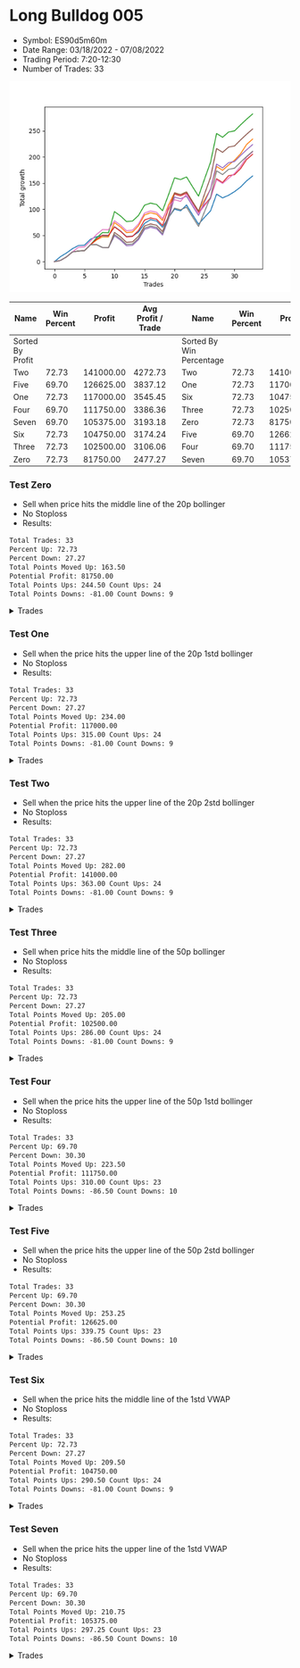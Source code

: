 # Long Bulldog 005 
- Symbol: ES90d5m60m
- Date Range: 03/18/2022 - 07/08/2022
- Trading Period: 7:20-12:30
- Number of Trades: 33

![Plot](LongBulldog005ES90d5m60m.png)

| Name | Win Percent | Profit | Avg Profit / Trade |     | Name | Win Percent | Profit | Avg Profit / Trade |
| ---- | ----------- | ------ | ------------------ | --- | ---- | ----------- | ------ | ------------------ |
| Sorted By <br> Profit | | | | | Sorted By <br> Win Percentage ||||
| Two | 72.73 | 141000.00 | 4272.73 |     | Two | 72.73 | 141000.00 | 4272.73 |
| Five | 69.70 | 126625.00 | 3837.12 |     | One | 72.73 | 117000.00 | 3545.45 |
| One | 72.73 | 117000.00 | 3545.45 |     | Six | 72.73 | 104750.00 | 3174.24 |
| Four | 69.70 | 111750.00 | 3386.36 |     | Three | 72.73 | 102500.00 | 3106.06 |
| Seven | 69.70 | 105375.00 | 3193.18 |     | Zero | 72.73 | 81750.00 | 2477.27 |
| Six | 72.73 | 104750.00 | 3174.24 |     | Five | 69.70 | 126625.00 | 3837.12 |
| Three | 72.73 | 102500.00 | 3106.06 |     | Four | 69.70 | 111750.00 | 3386.36 |
| Zero | 72.73 | 81750.00 | 2477.27 |     | Seven | 69.70 | 105375.00 | 3193.18 |

### Test Zero
* Sell when price hits the middle line of the 20p bollinger
* No Stoploss
* Results:
```
Total Trades: 33
Percent Up: 72.73
Percent Down: 27.27
Total Points Moved Up: 163.50
Potential Profit: 81750.00
Total Points Ups: 244.50 Count Ups: 24
Total Points Downs: -81.00 Count Downs: 9
```

<details><summary>Trades</summary>

<code>In: 2022-03-21 10:05:00		Out: 2022-03-21 11:00:15		Total Position Time: 55:15		Total Move Up: 9.50		Total to Date: 9.50</code> <br />
<code>In: 2022-03-23 10:30:00		Out: 2022-03-23 11:28:15		Total Position Time: 58:15		Total Move Up: 7.00		Total to Date: 16.50</code> <br />
<code>In: 2022-03-23 10:45:00		Out: 2022-03-23 11:28:15		Total Position Time: 43:15		Total Move Up: 8.25		Total to Date: 24.75</code> <br />
<code>In: 2022-03-30 08:15:00		Out: 2022-03-30 09:00:30		Total Position Time: 45:30		Total Move Up: 6.00		Total to Date: 30.75</code> <br />
<code>In: 2022-03-30 12:10:00		Out: 2022-03-30 12:46:00		Total Position Time: 36:00		Total Move Up: 0.75		Total to Date: 31.50</code> <br />
<code>In: 2022-03-30 12:25:00		Out: 2022-03-30 12:46:00		Total Position Time: 21:00		Total Move Up: 11.25		Total to Date: 42.75</code> <br />
<code>In: 2022-03-31 11:20:00		Out: 2022-03-31 11:58:10		Total Position Time: 38:10		Total Move Up: 4.75		Total to Date: 47.50</code> <br />
<code>In: 2022-03-31 11:25:00		Out: 2022-03-31 11:58:10		Total Position Time: 33:10		Total Move Up: 2.00		Total to Date: 49.50</code> <br />
<code>In: 2022-04-01 09:05:00		Out: 2022-04-01 10:05:55		Total Position Time: 60:55		Total Move Up: -0.25		Total to Date: 49.25</code> <br />
<code>In: 2022-04-06 11:20:00		Out: 2022-04-06 11:32:35		Total Position Time: 12:35		Total Move Up: 17.50		Total to Date: 66.75</code> <br />
<code>In: 2022-04-12 11:00:00		Out: 2022-04-12 12:00:55		Total Position Time: 60:55		Total Move Up: -8.25		Total to Date: 58.50</code> <br />
<code>In: 2022-04-18 08:40:00		Out: 2022-04-18 09:40:55		Total Position Time: 60:55		Total Move Up: -10.75		Total to Date: 47.75</code> <br />
<code>In: 2022-04-18 08:50:00		Out: 2022-04-18 09:50:55		Total Position Time: 60:55		Total Move Up: 1.00		Total to Date: 48.75</code> <br />
<code>In: 2022-04-20 11:45:00		Out: 2022-04-20 12:24:15		Total Position Time: 39:15		Total Move Up: 7.75		Total to Date: 56.50</code> <br />
<code>In: 2022-04-20 11:55:00		Out: 2022-04-20 12:24:15		Total Position Time: 29:15		Total Move Up: 16.50		Total to Date: 73.00</code> <br />
<code>In: 2022-04-29 07:35:00		Out: 2022-04-29 08:32:00		Total Position Time: 57:00		Total Move Up: 7.25		Total to Date: 80.25</code> <br />
<code>In: 2022-05-02 10:05:00		Out: 2022-05-02 11:05:55		Total Position Time: 60:55		Total Move Up: -2.50		Total to Date: 77.75</code> <br />
<code>In: 2022-05-12 10:50:00		Out: 2022-05-12 11:50:55		Total Position Time: 60:55		Total Move Up: -12.00		Total to Date: 65.75</code> <br />
<code>In: 2022-05-13 11:05:00		Out: 2022-05-13 11:51:35		Total Position Time: 46:35		Total Move Up: 18.50		Total to Date: 84.25</code> <br />
<code>In: 2022-06-02 07:25:00		Out: 2022-06-02 07:38:55		Total Position Time: 13:55		Total Move Up: 16.00		Total to Date: 100.25</code> <br />
<code>In: 2022-06-08 09:45:00		Out: 2022-06-08 10:45:55		Total Position Time: 60:55		Total Move Up: -3.25		Total to Date: 97.00</code> <br />
<code>In: 2022-06-09 08:05:00		Out: 2022-06-09 08:42:25		Total Position Time: 37:25		Total Move Up: 11.25		Total to Date: 108.25</code> <br />
<code>In: 2022-06-09 12:15:00		Out: 2022-06-09 12:46:00		Total Position Time: 31:00		Total Move Up: -18.75		Total to Date: 89.50</code> <br />
<code>In: 2022-06-13 12:15:00		Out: 2022-06-13 12:46:00		Total Position Time: 31:00		Total Move Up: -18.00		Total to Date: 71.50</code> <br />
<code>In: 2022-06-15 11:10:00		Out: 2022-06-15 11:17:05		Total Position Time: 07:05		Total Move Up: 13.25		Total to Date: 84.75</code> <br />
<code>In: 2022-06-15 11:15:00		Out: 2022-06-15 11:17:05		Total Position Time: 02:05		Total Move Up: 12.25		Total to Date: 97.00</code> <br />
<code>In: 2022-06-15 11:35:00		Out: 2022-06-15 11:38:10		Total Position Time: 03:10		Total Move Up: 32.00		Total to Date: 129.00</code> <br />
<code>In: 2022-06-16 11:00:00		Out: 2022-06-16 12:00:55		Total Position Time: 60:55		Total Move Up: -7.25		Total to Date: 121.75</code> <br />
<code>In: 2022-06-16 11:10:00		Out: 2022-06-16 12:09:30		Total Position Time: 59:30		Total Move Up: 5.00		Total to Date: 126.75</code> <br />
<code>In: 2022-06-27 11:00:00		Out: 2022-06-27 11:19:05		Total Position Time: 19:05		Total Move Up: 7.00		Total to Date: 133.75</code> <br />
<code>In: 2022-06-27 12:05:00		Out: 2022-06-27 12:10:30		Total Position Time: 05:30		Total Move Up: 8.75		Total to Date: 142.50</code> <br />
<code>In: 2022-06-29 09:30:00		Out: 2022-06-29 10:01:50		Total Position Time: 31:50		Total Move Up: 11.75		Total to Date: 154.25</code> <br />
<code>In: 2022-07-06 08:45:00		Out: 2022-07-06 09:14:00		Total Position Time: 29:00		Total Move Up: 9.25		Total to Date: 163.50</code> <br />


</details>

### Test One
* Sell when the price hits the upper line of the 20p 1std bollinger
* No Stoploss
* Results:
```
Total Trades: 33
Percent Up: 72.73
Percent Down: 27.27
Total Points Moved Up: 234.00
Potential Profit: 117000.00
Total Points Ups: 315.00 Count Ups: 24
Total Points Downs: -81.00 Count Downs: 9
```

<details><summary>Trades</summary>

<code>In: 2022-03-21 10:05:00		Out: 2022-03-21 11:05:55		Total Position Time: 60:55		Total Move Up: 2.25		Total to Date: 2.25</code> <br />
<code>In: 2022-03-23 10:30:00		Out: 2022-03-23 11:30:55		Total Position Time: 60:55		Total Move Up: 6.75		Total to Date: 9.00</code> <br />
<code>In: 2022-03-23 10:45:00		Out: 2022-03-23 11:45:55		Total Position Time: 60:55		Total Move Up: 9.50		Total to Date: 18.50</code> <br />
<code>In: 2022-03-30 08:15:00		Out: 2022-03-30 09:15:55		Total Position Time: 60:55		Total Move Up: 1.75		Total to Date: 20.25</code> <br />
<code>In: 2022-03-30 12:10:00		Out: 2022-03-30 12:46:00		Total Position Time: 36:00		Total Move Up: 0.75		Total to Date: 21.00</code> <br />
<code>In: 2022-03-30 12:25:00		Out: 2022-03-30 12:46:00		Total Position Time: 21:00		Total Move Up: 11.25		Total to Date: 32.25</code> <br />
<code>In: 2022-03-31 11:20:00		Out: 2022-03-31 12:00:20		Total Position Time: 40:20		Total Move Up: 9.00		Total to Date: 41.25</code> <br />
<code>In: 2022-03-31 11:25:00		Out: 2022-03-31 12:00:20		Total Position Time: 35:20		Total Move Up: 6.25		Total to Date: 47.50</code> <br />
<code>In: 2022-04-01 09:05:00		Out: 2022-04-01 10:05:55		Total Position Time: 60:55		Total Move Up: -0.25		Total to Date: 47.25</code> <br />
<code>In: 2022-04-06 11:20:00		Out: 2022-04-06 11:34:05		Total Position Time: 14:05		Total Move Up: 27.25		Total to Date: 74.50</code> <br />
<code>In: 2022-04-12 11:00:00		Out: 2022-04-12 12:00:55		Total Position Time: 60:55		Total Move Up: -8.25		Total to Date: 66.25</code> <br />
<code>In: 2022-04-18 08:40:00		Out: 2022-04-18 09:40:55		Total Position Time: 60:55		Total Move Up: -10.75		Total to Date: 55.50</code> <br />
<code>In: 2022-04-18 08:50:00		Out: 2022-04-18 09:50:55		Total Position Time: 60:55		Total Move Up: 1.00		Total to Date: 56.50</code> <br />
<code>In: 2022-04-20 11:45:00		Out: 2022-04-20 12:45:15		Total Position Time: 60:15		Total Move Up: 12.00		Total to Date: 68.50</code> <br />
<code>In: 2022-04-20 11:55:00		Out: 2022-04-20 12:45:15		Total Position Time: 50:15		Total Move Up: 20.75		Total to Date: 89.25</code> <br />
<code>In: 2022-04-29 07:35:00		Out: 2022-04-29 08:35:55		Total Position Time: 60:55		Total Move Up: 4.00		Total to Date: 93.25</code> <br />
<code>In: 2022-05-02 10:05:00		Out: 2022-05-02 11:05:55		Total Position Time: 60:55		Total Move Up: -2.50		Total to Date: 90.75</code> <br />
<code>In: 2022-05-12 10:50:00		Out: 2022-05-12 11:50:55		Total Position Time: 60:55		Total Move Up: -12.00		Total to Date: 78.75</code> <br />
<code>In: 2022-05-13 11:05:00		Out: 2022-05-13 12:00:35		Total Position Time: 55:35		Total Move Up: 29.50		Total to Date: 108.25</code> <br />
<code>In: 2022-06-02 07:25:00		Out: 2022-06-02 07:56:05		Total Position Time: 31:05		Total Move Up: 23.25		Total to Date: 131.50</code> <br />
<code>In: 2022-06-08 09:45:00		Out: 2022-06-08 10:45:55		Total Position Time: 60:55		Total Move Up: -3.25		Total to Date: 128.25</code> <br />
<code>In: 2022-06-09 08:05:00		Out: 2022-06-09 09:05:55		Total Position Time: 60:55		Total Move Up: 5.00		Total to Date: 133.25</code> <br />
<code>In: 2022-06-09 12:15:00		Out: 2022-06-09 12:46:00		Total Position Time: 31:00		Total Move Up: -18.75		Total to Date: 114.50</code> <br />
<code>In: 2022-06-13 12:15:00		Out: 2022-06-13 12:46:00		Total Position Time: 31:00		Total Move Up: -18.00		Total to Date: 96.50</code> <br />
<code>In: 2022-06-15 11:10:00		Out: 2022-06-15 11:38:55		Total Position Time: 28:55		Total Move Up: 21.50		Total to Date: 118.00</code> <br />
<code>In: 2022-06-15 11:15:00		Out: 2022-06-15 11:38:55		Total Position Time: 23:55		Total Move Up: 20.50		Total to Date: 138.50</code> <br />
<code>In: 2022-06-15 11:35:00		Out: 2022-06-15 11:38:55		Total Position Time: 03:55		Total Move Up: 43.25		Total to Date: 181.75</code> <br />
<code>In: 2022-06-16 11:00:00		Out: 2022-06-16 12:00:55		Total Position Time: 60:55		Total Move Up: -7.25		Total to Date: 174.50</code> <br />
<code>In: 2022-06-16 11:10:00		Out: 2022-06-16 12:10:55		Total Position Time: 60:55		Total Move Up: 10.00		Total to Date: 184.50</code> <br />
<code>In: 2022-06-27 11:00:00		Out: 2022-06-27 11:38:50		Total Position Time: 38:50		Total Move Up: 9.25		Total to Date: 193.75</code> <br />
<code>In: 2022-06-27 12:05:00		Out: 2022-06-27 12:15:20		Total Position Time: 10:20		Total Move Up: 12.25		Total to Date: 206.00</code> <br />
<code>In: 2022-06-29 09:30:00		Out: 2022-06-29 10:11:05		Total Position Time: 41:05		Total Move Up: 17.75		Total to Date: 223.75</code> <br />
<code>In: 2022-07-06 08:45:00		Out: 2022-07-06 09:36:15		Total Position Time: 51:15		Total Move Up: 10.25		Total to Date: 234.00</code> <br />


</details>

### Test Two
* Sell when the price hits the upper line of the 20p 2std bollinger
* No Stoploss
* Results:
```
Total Trades: 33
Percent Up: 72.73
Percent Down: 27.27
Total Points Moved Up: 282.00
Potential Profit: 141000.00
Total Points Ups: 363.00 Count Ups: 24
Total Points Downs: -81.00 Count Downs: 9
```

<details><summary>Trades</summary>

<code>In: 2022-03-21 10:05:00		Out: 2022-03-21 11:05:55		Total Position Time: 60:55		Total Move Up: 2.25		Total to Date: 2.25</code> <br />
<code>In: 2022-03-23 10:30:00		Out: 2022-03-23 11:30:55		Total Position Time: 60:55		Total Move Up: 6.75		Total to Date: 9.00</code> <br />
<code>In: 2022-03-23 10:45:00		Out: 2022-03-23 11:45:55		Total Position Time: 60:55		Total Move Up: 9.50		Total to Date: 18.50</code> <br />
<code>In: 2022-03-30 08:15:00		Out: 2022-03-30 09:15:55		Total Position Time: 60:55		Total Move Up: 1.75		Total to Date: 20.25</code> <br />
<code>In: 2022-03-30 12:10:00		Out: 2022-03-30 12:46:00		Total Position Time: 36:00		Total Move Up: 0.75		Total to Date: 21.00</code> <br />
<code>In: 2022-03-30 12:25:00		Out: 2022-03-30 12:46:00		Total Position Time: 21:00		Total Move Up: 11.25		Total to Date: 32.25</code> <br />
<code>In: 2022-03-31 11:20:00		Out: 2022-03-31 12:02:55		Total Position Time: 42:55		Total Move Up: 13.00		Total to Date: 45.25</code> <br />
<code>In: 2022-03-31 11:25:00		Out: 2022-03-31 12:02:55		Total Position Time: 37:55		Total Move Up: 10.25		Total to Date: 55.50</code> <br />
<code>In: 2022-04-01 09:05:00		Out: 2022-04-01 10:05:55		Total Position Time: 60:55		Total Move Up: -0.25		Total to Date: 55.25</code> <br />
<code>In: 2022-04-06 11:20:00		Out: 2022-04-06 11:56:00		Total Position Time: 36:00		Total Move Up: 40.25		Total to Date: 95.50</code> <br />
<code>In: 2022-04-12 11:00:00		Out: 2022-04-12 12:00:55		Total Position Time: 60:55		Total Move Up: -8.25		Total to Date: 87.25</code> <br />
<code>In: 2022-04-18 08:40:00		Out: 2022-04-18 09:40:55		Total Position Time: 60:55		Total Move Up: -10.75		Total to Date: 76.50</code> <br />
<code>In: 2022-04-18 08:50:00		Out: 2022-04-18 09:50:55		Total Position Time: 60:55		Total Move Up: 1.00		Total to Date: 77.50</code> <br />
<code>In: 2022-04-20 11:45:00		Out: 2022-04-20 12:45:55		Total Position Time: 60:55		Total Move Up: 10.75		Total to Date: 88.25</code> <br />
<code>In: 2022-04-20 11:55:00		Out: 2022-04-20 12:46:00		Total Position Time: 51:00		Total Move Up: 19.50		Total to Date: 107.75</code> <br />
<code>In: 2022-04-29 07:35:00		Out: 2022-04-29 08:35:55		Total Position Time: 60:55		Total Move Up: 4.00		Total to Date: 111.75</code> <br />
<code>In: 2022-05-02 10:05:00		Out: 2022-05-02 11:05:55		Total Position Time: 60:55		Total Move Up: -2.50		Total to Date: 109.25</code> <br />
<code>In: 2022-05-12 10:50:00		Out: 2022-05-12 11:50:55		Total Position Time: 60:55		Total Move Up: -12.00		Total to Date: 97.25</code> <br />
<code>In: 2022-05-13 11:05:00		Out: 2022-05-13 12:05:55		Total Position Time: 60:55		Total Move Up: 30.50		Total to Date: 127.75</code> <br />
<code>In: 2022-06-02 07:25:00		Out: 2022-06-02 08:02:25		Total Position Time: 37:25		Total Move Up: 32.25		Total to Date: 160.00</code> <br />
<code>In: 2022-06-08 09:45:00		Out: 2022-06-08 10:45:55		Total Position Time: 60:55		Total Move Up: -3.25		Total to Date: 156.75</code> <br />
<code>In: 2022-06-09 08:05:00		Out: 2022-06-09 09:05:55		Total Position Time: 60:55		Total Move Up: 5.00		Total to Date: 161.75</code> <br />
<code>In: 2022-06-09 12:15:00		Out: 2022-06-09 12:46:00		Total Position Time: 31:00		Total Move Up: -18.75		Total to Date: 143.00</code> <br />
<code>In: 2022-06-13 12:15:00		Out: 2022-06-13 12:46:00		Total Position Time: 31:00		Total Move Up: -18.00		Total to Date: 125.00</code> <br />
<code>In: 2022-06-15 11:10:00		Out: 2022-06-15 11:41:00		Total Position Time: 31:00		Total Move Up: 33.00		Total to Date: 158.00</code> <br />
<code>In: 2022-06-15 11:15:00		Out: 2022-06-15 11:41:00		Total Position Time: 26:00		Total Move Up: 32.00		Total to Date: 190.00</code> <br />
<code>In: 2022-06-15 11:35:00		Out: 2022-06-15 11:41:00		Total Position Time: 06:00		Total Move Up: 54.75		Total to Date: 244.75</code> <br />
<code>In: 2022-06-16 11:00:00		Out: 2022-06-16 12:00:55		Total Position Time: 60:55		Total Move Up: -7.25		Total to Date: 237.50</code> <br />
<code>In: 2022-06-16 11:10:00		Out: 2022-06-16 12:10:55		Total Position Time: 60:55		Total Move Up: 10.00		Total to Date: 247.50</code> <br />
<code>In: 2022-06-27 11:00:00		Out: 2022-06-27 12:00:55		Total Position Time: 60:55		Total Move Up: 2.25		Total to Date: 249.75</code> <br />
<code>In: 2022-06-27 12:05:00		Out: 2022-06-27 12:46:00		Total Position Time: 41:00		Total Move Up: 11.50		Total to Date: 261.25</code> <br />
<code>In: 2022-06-29 09:30:00		Out: 2022-06-29 10:30:55		Total Position Time: 60:55		Total Move Up: 10.75		Total to Date: 272.00</code> <br />
<code>In: 2022-07-06 08:45:00		Out: 2022-07-06 09:45:55		Total Position Time: 60:55		Total Move Up: 10.00		Total to Date: 282.00</code> <br />


</details>

### Test Three
* Sell when price hits the middle line of the 50p bollinger
* No Stoploss
* Results:
```
Total Trades: 33
Percent Up: 72.73
Percent Down: 27.27
Total Points Moved Up: 205.00
Potential Profit: 102500.00
Total Points Ups: 286.00 Count Ups: 24
Total Points Downs: -81.00 Count Downs: 9
```

<details><summary>Trades</summary>

<code>In: 2022-03-21 10:05:00		Out: 2022-03-21 11:05:55		Total Position Time: 60:55		Total Move Up: 2.25		Total to Date: 2.25</code> <br />
<code>In: 2022-03-23 10:30:00		Out: 2022-03-23 11:30:55		Total Position Time: 60:55		Total Move Up: 6.75		Total to Date: 9.00</code> <br />
<code>In: 2022-03-23 10:45:00		Out: 2022-03-23 11:45:55		Total Position Time: 60:55		Total Move Up: 9.50		Total to Date: 18.50</code> <br />
<code>In: 2022-03-30 08:15:00		Out: 2022-03-30 09:15:55		Total Position Time: 60:55		Total Move Up: 1.75		Total to Date: 20.25</code> <br />
<code>In: 2022-03-30 12:10:00		Out: 2022-03-30 12:46:00		Total Position Time: 36:00		Total Move Up: 0.75		Total to Date: 21.00</code> <br />
<code>In: 2022-03-30 12:25:00		Out: 2022-03-30 12:46:00		Total Position Time: 21:00		Total Move Up: 11.25		Total to Date: 32.25</code> <br />
<code>In: 2022-03-31 11:20:00		Out: 2022-03-31 12:01:05		Total Position Time: 41:05		Total Move Up: 10.50		Total to Date: 42.75</code> <br />
<code>In: 2022-03-31 11:25:00		Out: 2022-03-31 12:01:05		Total Position Time: 36:05		Total Move Up: 7.75		Total to Date: 50.50</code> <br />
<code>In: 2022-04-01 09:05:00		Out: 2022-04-01 10:05:55		Total Position Time: 60:55		Total Move Up: -0.25		Total to Date: 50.25</code> <br />
<code>In: 2022-04-06 11:20:00		Out: 2022-04-06 11:32:15		Total Position Time: 12:15		Total Move Up: 16.00		Total to Date: 66.25</code> <br />
<code>In: 2022-04-12 11:00:00		Out: 2022-04-12 12:00:55		Total Position Time: 60:55		Total Move Up: -8.25		Total to Date: 58.00</code> <br />
<code>In: 2022-04-18 08:40:00		Out: 2022-04-18 09:40:55		Total Position Time: 60:55		Total Move Up: -10.75		Total to Date: 47.25</code> <br />
<code>In: 2022-04-18 08:50:00		Out: 2022-04-18 09:50:55		Total Position Time: 60:55		Total Move Up: 1.00		Total to Date: 48.25</code> <br />
<code>In: 2022-04-20 11:45:00		Out: 2022-04-20 12:25:50		Total Position Time: 40:50		Total Move Up: 11.25		Total to Date: 59.50</code> <br />
<code>In: 2022-04-20 11:55:00		Out: 2022-04-20 12:25:50		Total Position Time: 30:50		Total Move Up: 20.00		Total to Date: 79.50</code> <br />
<code>In: 2022-04-29 07:35:00		Out: 2022-04-29 08:35:55		Total Position Time: 60:55		Total Move Up: 4.00		Total to Date: 83.50</code> <br />
<code>In: 2022-05-02 10:05:00		Out: 2022-05-02 11:05:55		Total Position Time: 60:55		Total Move Up: -2.50		Total to Date: 81.00</code> <br />
<code>In: 2022-05-12 10:50:00		Out: 2022-05-12 11:50:55		Total Position Time: 60:55		Total Move Up: -12.00		Total to Date: 69.00</code> <br />
<code>In: 2022-05-13 11:05:00		Out: 2022-05-13 12:01:10		Total Position Time: 56:10		Total Move Up: 31.75		Total to Date: 100.75</code> <br />
<code>In: 2022-06-02 07:25:00		Out: 2022-06-02 08:01:30		Total Position Time: 36:30		Total Move Up: 28.25		Total to Date: 129.00</code> <br />
<code>In: 2022-06-08 09:45:00		Out: 2022-06-08 10:45:55		Total Position Time: 60:55		Total Move Up: -3.25		Total to Date: 125.75</code> <br />
<code>In: 2022-06-09 08:05:00		Out: 2022-06-09 09:05:55		Total Position Time: 60:55		Total Move Up: 5.00		Total to Date: 130.75</code> <br />
<code>In: 2022-06-09 12:15:00		Out: 2022-06-09 12:46:00		Total Position Time: 31:00		Total Move Up: -18.75		Total to Date: 112.00</code> <br />
<code>In: 2022-06-13 12:15:00		Out: 2022-06-13 12:46:00		Total Position Time: 31:00		Total Move Up: -18.00		Total to Date: 94.00</code> <br />
<code>In: 2022-06-15 11:10:00		Out: 2022-06-15 11:38:45		Total Position Time: 28:45		Total Move Up: 14.50		Total to Date: 108.50</code> <br />
<code>In: 2022-06-15 11:15:00		Out: 2022-06-15 11:38:45		Total Position Time: 23:45		Total Move Up: 13.50		Total to Date: 122.00</code> <br />
<code>In: 2022-06-15 11:35:00		Out: 2022-06-15 11:38:45		Total Position Time: 03:45		Total Move Up: 36.25		Total to Date: 158.25</code> <br />
<code>In: 2022-06-16 11:00:00		Out: 2022-06-16 12:00:55		Total Position Time: 60:55		Total Move Up: -7.25		Total to Date: 151.00</code> <br />
<code>In: 2022-06-16 11:10:00		Out: 2022-06-16 12:10:20		Total Position Time: 60:20		Total Move Up: 13.00		Total to Date: 164.00</code> <br />
<code>In: 2022-06-27 11:00:00		Out: 2022-06-27 12:00:55		Total Position Time: 60:55		Total Move Up: 2.25		Total to Date: 166.25</code> <br />
<code>In: 2022-06-27 12:05:00		Out: 2022-06-27 12:46:00		Total Position Time: 41:00		Total Move Up: 11.50		Total to Date: 177.75</code> <br />
<code>In: 2022-06-29 09:30:00		Out: 2022-06-29 10:10:45		Total Position Time: 40:45		Total Move Up: 17.25		Total to Date: 195.00</code> <br />
<code>In: 2022-07-06 08:45:00		Out: 2022-07-06 09:45:55		Total Position Time: 60:55		Total Move Up: 10.00		Total to Date: 205.00</code> <br />


</details>

### Test Four
* Sell when the price hits the upper line of the 50p 1std bollinger
* No Stoploss
* Results:
```
Total Trades: 33
Percent Up: 69.70
Percent Down: 30.30
Total Points Moved Up: 223.50
Potential Profit: 111750.00
Total Points Ups: 310.00 Count Ups: 23
Total Points Downs: -86.50 Count Downs: 10
```

<details><summary>Trades</summary>

<code>In: 2022-03-21 10:05:00		Out: 2022-03-21 11:05:55		Total Position Time: 60:55		Total Move Up: 2.25		Total to Date: 2.25</code> <br />
<code>In: 2022-03-23 10:30:00		Out: 2022-03-23 11:30:55		Total Position Time: 60:55		Total Move Up: 6.75		Total to Date: 9.00</code> <br />
<code>In: 2022-03-23 10:45:00		Out: 2022-03-23 11:45:55		Total Position Time: 60:55		Total Move Up: 9.50		Total to Date: 18.50</code> <br />
<code>In: 2022-03-30 08:15:00		Out: 2022-03-30 09:15:55		Total Position Time: 60:55		Total Move Up: 1.75		Total to Date: 20.25</code> <br />
<code>In: 2022-03-30 12:10:00		Out: 2022-03-30 12:46:00		Total Position Time: 36:00		Total Move Up: 0.75		Total to Date: 21.00</code> <br />
<code>In: 2022-03-30 12:25:00		Out: 2022-03-30 12:46:00		Total Position Time: 21:00		Total Move Up: 11.25		Total to Date: 32.25</code> <br />
<code>In: 2022-03-31 11:20:00		Out: 2022-03-31 12:20:55		Total Position Time: 60:55		Total Move Up: 0.25		Total to Date: 32.50</code> <br />
<code>In: 2022-03-31 11:25:00		Out: 2022-03-31 12:25:55		Total Position Time: 60:55		Total Move Up: -5.50		Total to Date: 27.00</code> <br />
<code>In: 2022-04-01 09:05:00		Out: 2022-04-01 10:05:55		Total Position Time: 60:55		Total Move Up: -0.25		Total to Date: 26.75</code> <br />
<code>In: 2022-04-06 11:20:00		Out: 2022-04-06 11:32:45		Total Position Time: 12:45		Total Move Up: 22.50		Total to Date: 49.25</code> <br />
<code>In: 2022-04-12 11:00:00		Out: 2022-04-12 12:00:55		Total Position Time: 60:55		Total Move Up: -8.25		Total to Date: 41.00</code> <br />
<code>In: 2022-04-18 08:40:00		Out: 2022-04-18 09:40:55		Total Position Time: 60:55		Total Move Up: -10.75		Total to Date: 30.25</code> <br />
<code>In: 2022-04-18 08:50:00		Out: 2022-04-18 09:50:55		Total Position Time: 60:55		Total Move Up: 1.00		Total to Date: 31.25</code> <br />
<code>In: 2022-04-20 11:45:00		Out: 2022-04-20 12:45:55		Total Position Time: 60:55		Total Move Up: 10.75		Total to Date: 42.00</code> <br />
<code>In: 2022-04-20 11:55:00		Out: 2022-04-20 12:46:00		Total Position Time: 51:00		Total Move Up: 19.50		Total to Date: 61.50</code> <br />
<code>In: 2022-04-29 07:35:00		Out: 2022-04-29 08:35:55		Total Position Time: 60:55		Total Move Up: 4.00		Total to Date: 65.50</code> <br />
<code>In: 2022-05-02 10:05:00		Out: 2022-05-02 11:05:55		Total Position Time: 60:55		Total Move Up: -2.50		Total to Date: 63.00</code> <br />
<code>In: 2022-05-12 10:50:00		Out: 2022-05-12 11:50:55		Total Position Time: 60:55		Total Move Up: -12.00		Total to Date: 51.00</code> <br />
<code>In: 2022-05-13 11:05:00		Out: 2022-05-13 12:05:55		Total Position Time: 60:55		Total Move Up: 30.50		Total to Date: 81.50</code> <br />
<code>In: 2022-06-02 07:25:00		Out: 2022-06-02 08:10:45		Total Position Time: 45:45		Total Move Up: 41.75		Total to Date: 123.25</code> <br />
<code>In: 2022-06-08 09:45:00		Out: 2022-06-08 10:45:55		Total Position Time: 60:55		Total Move Up: -3.25		Total to Date: 120.00</code> <br />
<code>In: 2022-06-09 08:05:00		Out: 2022-06-09 09:05:55		Total Position Time: 60:55		Total Move Up: 5.00		Total to Date: 125.00</code> <br />
<code>In: 2022-06-09 12:15:00		Out: 2022-06-09 12:46:00		Total Position Time: 31:00		Total Move Up: -18.75		Total to Date: 106.25</code> <br />
<code>In: 2022-06-13 12:15:00		Out: 2022-06-13 12:46:00		Total Position Time: 31:00		Total Move Up: -18.00		Total to Date: 88.25</code> <br />
<code>In: 2022-06-15 11:10:00		Out: 2022-06-15 11:39:00		Total Position Time: 29:00		Total Move Up: 25.75		Total to Date: 114.00</code> <br />
<code>In: 2022-06-15 11:15:00		Out: 2022-06-15 11:39:00		Total Position Time: 24:00		Total Move Up: 24.75		Total to Date: 138.75</code> <br />
<code>In: 2022-06-15 11:35:00		Out: 2022-06-15 11:39:00		Total Position Time: 04:00		Total Move Up: 47.50		Total to Date: 186.25</code> <br />
<code>In: 2022-06-16 11:00:00		Out: 2022-06-16 12:00:55		Total Position Time: 60:55		Total Move Up: -7.25		Total to Date: 179.00</code> <br />
<code>In: 2022-06-16 11:10:00		Out: 2022-06-16 12:10:55		Total Position Time: 60:55		Total Move Up: 10.00		Total to Date: 189.00</code> <br />
<code>In: 2022-06-27 11:00:00		Out: 2022-06-27 12:00:55		Total Position Time: 60:55		Total Move Up: 2.25		Total to Date: 191.25</code> <br />
<code>In: 2022-06-27 12:05:00		Out: 2022-06-27 12:46:00		Total Position Time: 41:00		Total Move Up: 11.50		Total to Date: 202.75</code> <br />
<code>In: 2022-06-29 09:30:00		Out: 2022-06-29 10:30:55		Total Position Time: 60:55		Total Move Up: 10.75		Total to Date: 213.50</code> <br />
<code>In: 2022-07-06 08:45:00		Out: 2022-07-06 09:45:55		Total Position Time: 60:55		Total Move Up: 10.00		Total to Date: 223.50</code> <br />


</details>

### Test Five
* Sell when the price hits the upper line of the 50p 2std bollinger
* No Stoploss
* Results:
```
Total Trades: 33
Percent Up: 69.70
Percent Down: 30.30
Total Points Moved Up: 253.25
Potential Profit: 126625.00
Total Points Ups: 339.75 Count Ups: 23
Total Points Downs: -86.50 Count Downs: 10
```

<details><summary>Trades</summary>

<code>In: 2022-03-21 10:05:00		Out: 2022-03-21 11:05:55		Total Position Time: 60:55		Total Move Up: 2.25		Total to Date: 2.25</code> <br />
<code>In: 2022-03-23 10:30:00		Out: 2022-03-23 11:30:55		Total Position Time: 60:55		Total Move Up: 6.75		Total to Date: 9.00</code> <br />
<code>In: 2022-03-23 10:45:00		Out: 2022-03-23 11:45:55		Total Position Time: 60:55		Total Move Up: 9.50		Total to Date: 18.50</code> <br />
<code>In: 2022-03-30 08:15:00		Out: 2022-03-30 09:15:55		Total Position Time: 60:55		Total Move Up: 1.75		Total to Date: 20.25</code> <br />
<code>In: 2022-03-30 12:10:00		Out: 2022-03-30 12:46:00		Total Position Time: 36:00		Total Move Up: 0.75		Total to Date: 21.00</code> <br />
<code>In: 2022-03-30 12:25:00		Out: 2022-03-30 12:46:00		Total Position Time: 21:00		Total Move Up: 11.25		Total to Date: 32.25</code> <br />
<code>In: 2022-03-31 11:20:00		Out: 2022-03-31 12:20:55		Total Position Time: 60:55		Total Move Up: 0.25		Total to Date: 32.50</code> <br />
<code>In: 2022-03-31 11:25:00		Out: 2022-03-31 12:25:55		Total Position Time: 60:55		Total Move Up: -5.50		Total to Date: 27.00</code> <br />
<code>In: 2022-04-01 09:05:00		Out: 2022-04-01 10:05:55		Total Position Time: 60:55		Total Move Up: -0.25		Total to Date: 26.75</code> <br />
<code>In: 2022-04-06 11:20:00		Out: 2022-04-06 11:34:25		Total Position Time: 14:25		Total Move Up: 29.00		Total to Date: 55.75</code> <br />
<code>In: 2022-04-12 11:00:00		Out: 2022-04-12 12:00:55		Total Position Time: 60:55		Total Move Up: -8.25		Total to Date: 47.50</code> <br />
<code>In: 2022-04-18 08:40:00		Out: 2022-04-18 09:40:55		Total Position Time: 60:55		Total Move Up: -10.75		Total to Date: 36.75</code> <br />
<code>In: 2022-04-18 08:50:00		Out: 2022-04-18 09:50:55		Total Position Time: 60:55		Total Move Up: 1.00		Total to Date: 37.75</code> <br />
<code>In: 2022-04-20 11:45:00		Out: 2022-04-20 12:45:55		Total Position Time: 60:55		Total Move Up: 10.75		Total to Date: 48.50</code> <br />
<code>In: 2022-04-20 11:55:00		Out: 2022-04-20 12:46:00		Total Position Time: 51:00		Total Move Up: 19.50		Total to Date: 68.00</code> <br />
<code>In: 2022-04-29 07:35:00		Out: 2022-04-29 08:35:55		Total Position Time: 60:55		Total Move Up: 4.00		Total to Date: 72.00</code> <br />
<code>In: 2022-05-02 10:05:00		Out: 2022-05-02 11:05:55		Total Position Time: 60:55		Total Move Up: -2.50		Total to Date: 69.50</code> <br />
<code>In: 2022-05-12 10:50:00		Out: 2022-05-12 11:50:55		Total Position Time: 60:55		Total Move Up: -12.00		Total to Date: 57.50</code> <br />
<code>In: 2022-05-13 11:05:00		Out: 2022-05-13 12:05:55		Total Position Time: 60:55		Total Move Up: 30.50		Total to Date: 88.00</code> <br />
<code>In: 2022-06-02 07:25:00		Out: 2022-06-02 08:25:55		Total Position Time: 60:55		Total Move Up: 43.25		Total to Date: 131.25</code> <br />
<code>In: 2022-06-08 09:45:00		Out: 2022-06-08 10:45:55		Total Position Time: 60:55		Total Move Up: -3.25		Total to Date: 128.00</code> <br />
<code>In: 2022-06-09 08:05:00		Out: 2022-06-09 09:05:55		Total Position Time: 60:55		Total Move Up: 5.00		Total to Date: 133.00</code> <br />
<code>In: 2022-06-09 12:15:00		Out: 2022-06-09 12:46:00		Total Position Time: 31:00		Total Move Up: -18.75		Total to Date: 114.25</code> <br />
<code>In: 2022-06-13 12:15:00		Out: 2022-06-13 12:46:00		Total Position Time: 31:00		Total Move Up: -18.00		Total to Date: 96.25</code> <br />
<code>In: 2022-06-15 11:10:00		Out: 2022-06-15 11:41:00		Total Position Time: 31:00		Total Move Up: 33.00		Total to Date: 129.25</code> <br />
<code>In: 2022-06-15 11:15:00		Out: 2022-06-15 11:41:00		Total Position Time: 26:00		Total Move Up: 32.00		Total to Date: 161.25</code> <br />
<code>In: 2022-06-15 11:35:00		Out: 2022-06-15 11:41:00		Total Position Time: 06:00		Total Move Up: 54.75		Total to Date: 216.00</code> <br />
<code>In: 2022-06-16 11:00:00		Out: 2022-06-16 12:00:55		Total Position Time: 60:55		Total Move Up: -7.25		Total to Date: 208.75</code> <br />
<code>In: 2022-06-16 11:10:00		Out: 2022-06-16 12:10:55		Total Position Time: 60:55		Total Move Up: 10.00		Total to Date: 218.75</code> <br />
<code>In: 2022-06-27 11:00:00		Out: 2022-06-27 12:00:55		Total Position Time: 60:55		Total Move Up: 2.25		Total to Date: 221.00</code> <br />
<code>In: 2022-06-27 12:05:00		Out: 2022-06-27 12:46:00		Total Position Time: 41:00		Total Move Up: 11.50		Total to Date: 232.50</code> <br />
<code>In: 2022-06-29 09:30:00		Out: 2022-06-29 10:30:55		Total Position Time: 60:55		Total Move Up: 10.75		Total to Date: 243.25</code> <br />
<code>In: 2022-07-06 08:45:00		Out: 2022-07-06 09:45:55		Total Position Time: 60:55		Total Move Up: 10.00		Total to Date: 253.25</code> <br />


</details>

### Test Six
* Sell when the price hits the middle line of the 1std VWAP
* No Stoploss
* Results:
```
Total Trades: 33
Percent Up: 72.73
Percent Down: 27.27
Total Points Moved Up: 209.50
Potential Profit: 104750.00
Total Points Ups: 290.50 Count Ups: 24
Total Points Downs: -81.00 Count Downs: 9
```

<details><summary>Trades</summary>

<code>In: 2022-03-21 10:05:00		Out: 2022-03-21 11:05:55		Total Position Time: 60:55		Total Move Up: 2.25		Total to Date: 2.25</code> <br />
<code>In: 2022-03-23 10:30:00		Out: 2022-03-23 11:30:55		Total Position Time: 60:55		Total Move Up: 6.75		Total to Date: 9.00</code> <br />
<code>In: 2022-03-23 10:45:00		Out: 2022-03-23 11:45:55		Total Position Time: 60:55		Total Move Up: 9.50		Total to Date: 18.50</code> <br />
<code>In: 2022-03-30 08:15:00		Out: 2022-03-30 09:03:05		Total Position Time: 48:05		Total Move Up: 9.00		Total to Date: 27.50</code> <br />
<code>In: 2022-03-30 12:10:00		Out: 2022-03-30 12:46:00		Total Position Time: 36:00		Total Move Up: 0.75		Total to Date: 28.25</code> <br />
<code>In: 2022-03-30 12:25:00		Out: 2022-03-30 12:46:00		Total Position Time: 21:00		Total Move Up: 11.25		Total to Date: 39.50</code> <br />
<code>In: 2022-03-31 11:20:00		Out: 2022-03-31 12:02:25		Total Position Time: 42:25		Total Move Up: 12.25		Total to Date: 51.75</code> <br />
<code>In: 2022-03-31 11:25:00		Out: 2022-03-31 12:02:25		Total Position Time: 37:25		Total Move Up: 9.50		Total to Date: 61.25</code> <br />
<code>In: 2022-04-01 09:05:00		Out: 2022-04-01 10:05:55		Total Position Time: 60:55		Total Move Up: -0.25		Total to Date: 61.00</code> <br />
<code>In: 2022-04-06 11:20:00		Out: 2022-04-06 11:32:25		Total Position Time: 12:25		Total Move Up: 17.00		Total to Date: 78.00</code> <br />
<code>In: 2022-04-12 11:00:00		Out: 2022-04-12 12:00:55		Total Position Time: 60:55		Total Move Up: -8.25		Total to Date: 69.75</code> <br />
<code>In: 2022-04-18 08:40:00		Out: 2022-04-18 09:40:55		Total Position Time: 60:55		Total Move Up: -10.75		Total to Date: 59.00</code> <br />
<code>In: 2022-04-18 08:50:00		Out: 2022-04-18 09:50:55		Total Position Time: 60:55		Total Move Up: 1.00		Total to Date: 60.00</code> <br />
<code>In: 2022-04-20 11:45:00		Out: 2022-04-20 12:26:10		Total Position Time: 41:10		Total Move Up: 12.00		Total to Date: 72.00</code> <br />
<code>In: 2022-04-20 11:55:00		Out: 2022-04-20 12:26:10		Total Position Time: 31:10		Total Move Up: 20.75		Total to Date: 92.75</code> <br />
<code>In: 2022-04-29 07:35:00		Out: 2022-04-29 08:35:55		Total Position Time: 60:55		Total Move Up: 4.00		Total to Date: 96.75</code> <br />
<code>In: 2022-05-02 10:05:00		Out: 2022-05-02 11:05:55		Total Position Time: 60:55		Total Move Up: -2.50		Total to Date: 94.25</code> <br />
<code>In: 2022-05-12 10:50:00		Out: 2022-05-12 11:50:55		Total Position Time: 60:55		Total Move Up: -12.00		Total to Date: 82.25</code> <br />
<code>In: 2022-05-13 11:05:00		Out: 2022-05-13 11:52:25		Total Position Time: 47:25		Total Move Up: 21.75		Total to Date: 104.00</code> <br />
<code>In: 2022-06-02 07:25:00		Out: 2022-06-02 07:34:25		Total Position Time: 09:25		Total Move Up: 14.25		Total to Date: 118.25</code> <br />
<code>In: 2022-06-08 09:45:00		Out: 2022-06-08 10:45:55		Total Position Time: 60:55		Total Move Up: -3.25		Total to Date: 115.00</code> <br />
<code>In: 2022-06-09 08:05:00		Out: 2022-06-09 08:42:55		Total Position Time: 37:55		Total Move Up: 14.00		Total to Date: 129.00</code> <br />
<code>In: 2022-06-09 12:15:00		Out: 2022-06-09 12:46:00		Total Position Time: 31:00		Total Move Up: -18.75		Total to Date: 110.25</code> <br />
<code>In: 2022-06-13 12:15:00		Out: 2022-06-13 12:46:00		Total Position Time: 31:00		Total Move Up: -18.00		Total to Date: 92.25</code> <br />
<code>In: 2022-06-15 11:10:00		Out: 2022-06-15 11:38:45		Total Position Time: 28:45		Total Move Up: 14.50		Total to Date: 106.75</code> <br />
<code>In: 2022-06-15 11:15:00		Out: 2022-06-15 11:38:45		Total Position Time: 23:45		Total Move Up: 13.50		Total to Date: 120.25</code> <br />
<code>In: 2022-06-15 11:35:00		Out: 2022-06-15 11:38:45		Total Position Time: 03:45		Total Move Up: 36.25		Total to Date: 156.50</code> <br />
<code>In: 2022-06-16 11:00:00		Out: 2022-06-16 12:00:55		Total Position Time: 60:55		Total Move Up: -7.25		Total to Date: 149.25</code> <br />
<code>In: 2022-06-16 11:10:00		Out: 2022-06-16 12:10:55		Total Position Time: 60:55		Total Move Up: 10.00		Total to Date: 159.25</code> <br />
<code>In: 2022-06-27 11:00:00		Out: 2022-06-27 11:38:50		Total Position Time: 38:50		Total Move Up: 9.25		Total to Date: 168.50</code> <br />
<code>In: 2022-06-27 12:05:00		Out: 2022-06-27 12:45:40		Total Position Time: 40:40		Total Move Up: 13.25		Total to Date: 181.75</code> <br />
<code>In: 2022-06-29 09:30:00		Out: 2022-06-29 10:10:55		Total Position Time: 40:55		Total Move Up: 17.75		Total to Date: 199.50</code> <br />
<code>In: 2022-07-06 08:45:00		Out: 2022-07-06 09:45:55		Total Position Time: 60:55		Total Move Up: 10.00		Total to Date: 209.50</code> <br />


</details>

### Test Seven
* Sell when the price hits the upper line of the 1std VWAP
* No Stoploss
* Results:
```
Total Trades: 33
Percent Up: 69.70
Percent Down: 30.30
Total Points Moved Up: 210.75
Potential Profit: 105375.00
Total Points Ups: 297.25 Count Ups: 23
Total Points Downs: -86.50 Count Downs: 10
```

<details><summary>Trades</summary>

<code>In: 2022-03-21 10:05:00		Out: 2022-03-21 11:05:55		Total Position Time: 60:55		Total Move Up: 2.25		Total to Date: 2.25</code> <br />
<code>In: 2022-03-23 10:30:00		Out: 2022-03-23 11:30:55		Total Position Time: 60:55		Total Move Up: 6.75		Total to Date: 9.00</code> <br />
<code>In: 2022-03-23 10:45:00		Out: 2022-03-23 11:45:55		Total Position Time: 60:55		Total Move Up: 9.50		Total to Date: 18.50</code> <br />
<code>In: 2022-03-30 08:15:00		Out: 2022-03-30 09:15:55		Total Position Time: 60:55		Total Move Up: 1.75		Total to Date: 20.25</code> <br />
<code>In: 2022-03-30 12:10:00		Out: 2022-03-30 12:46:00		Total Position Time: 36:00		Total Move Up: 0.75		Total to Date: 21.00</code> <br />
<code>In: 2022-03-30 12:25:00		Out: 2022-03-30 12:46:00		Total Position Time: 21:00		Total Move Up: 11.25		Total to Date: 32.25</code> <br />
<code>In: 2022-03-31 11:20:00		Out: 2022-03-31 12:20:55		Total Position Time: 60:55		Total Move Up: 0.25		Total to Date: 32.50</code> <br />
<code>In: 2022-03-31 11:25:00		Out: 2022-03-31 12:25:55		Total Position Time: 60:55		Total Move Up: -5.50		Total to Date: 27.00</code> <br />
<code>In: 2022-04-01 09:05:00		Out: 2022-04-01 10:05:55		Total Position Time: 60:55		Total Move Up: -0.25		Total to Date: 26.75</code> <br />
<code>In: 2022-04-06 11:20:00		Out: 2022-04-06 11:32:55		Total Position Time: 12:55		Total Move Up: 25.00		Total to Date: 51.75</code> <br />
<code>In: 2022-04-12 11:00:00		Out: 2022-04-12 12:00:55		Total Position Time: 60:55		Total Move Up: -8.25		Total to Date: 43.50</code> <br />
<code>In: 2022-04-18 08:40:00		Out: 2022-04-18 09:40:55		Total Position Time: 60:55		Total Move Up: -10.75		Total to Date: 32.75</code> <br />
<code>In: 2022-04-18 08:50:00		Out: 2022-04-18 09:50:55		Total Position Time: 60:55		Total Move Up: 1.00		Total to Date: 33.75</code> <br />
<code>In: 2022-04-20 11:45:00		Out: 2022-04-20 12:45:55		Total Position Time: 60:55		Total Move Up: 10.75		Total to Date: 44.50</code> <br />
<code>In: 2022-04-20 11:55:00		Out: 2022-04-20 12:46:00		Total Position Time: 51:00		Total Move Up: 19.50		Total to Date: 64.00</code> <br />
<code>In: 2022-04-29 07:35:00		Out: 2022-04-29 08:35:55		Total Position Time: 60:55		Total Move Up: 4.00		Total to Date: 68.00</code> <br />
<code>In: 2022-05-02 10:05:00		Out: 2022-05-02 11:05:55		Total Position Time: 60:55		Total Move Up: -2.50		Total to Date: 65.50</code> <br />
<code>In: 2022-05-12 10:50:00		Out: 2022-05-12 11:50:55		Total Position Time: 60:55		Total Move Up: -12.00		Total to Date: 53.50</code> <br />
<code>In: 2022-05-13 11:05:00		Out: 2022-05-13 12:05:55		Total Position Time: 60:55		Total Move Up: 30.50		Total to Date: 84.00</code> <br />
<code>In: 2022-06-02 07:25:00		Out: 2022-06-02 07:42:35		Total Position Time: 17:35		Total Move Up: 18.25		Total to Date: 102.25</code> <br />
<code>In: 2022-06-08 09:45:00		Out: 2022-06-08 10:45:55		Total Position Time: 60:55		Total Move Up: -3.25		Total to Date: 99.00</code> <br />
<code>In: 2022-06-09 08:05:00		Out: 2022-06-09 09:05:55		Total Position Time: 60:55		Total Move Up: 5.00		Total to Date: 104.00</code> <br />
<code>In: 2022-06-09 12:15:00		Out: 2022-06-09 12:46:00		Total Position Time: 31:00		Total Move Up: -18.75		Total to Date: 85.25</code> <br />
<code>In: 2022-06-13 12:15:00		Out: 2022-06-13 12:46:00		Total Position Time: 31:00		Total Move Up: -18.00		Total to Date: 67.25</code> <br />
<code>In: 2022-06-15 11:10:00		Out: 2022-06-15 11:40:55		Total Position Time: 30:55		Total Move Up: 28.50		Total to Date: 95.75</code> <br />
<code>In: 2022-06-15 11:15:00		Out: 2022-06-15 11:40:55		Total Position Time: 25:55		Total Move Up: 27.50		Total to Date: 123.25</code> <br />
<code>In: 2022-06-15 11:35:00		Out: 2022-06-15 11:40:55		Total Position Time: 05:55		Total Move Up: 50.25		Total to Date: 173.50</code> <br />
<code>In: 2022-06-16 11:00:00		Out: 2022-06-16 12:00:55		Total Position Time: 60:55		Total Move Up: -7.25		Total to Date: 166.25</code> <br />
<code>In: 2022-06-16 11:10:00		Out: 2022-06-16 12:10:55		Total Position Time: 60:55		Total Move Up: 10.00		Total to Date: 176.25</code> <br />
<code>In: 2022-06-27 11:00:00		Out: 2022-06-27 12:00:55		Total Position Time: 60:55		Total Move Up: 2.25		Total to Date: 178.50</code> <br />
<code>In: 2022-06-27 12:05:00		Out: 2022-06-27 12:46:00		Total Position Time: 41:00		Total Move Up: 11.50		Total to Date: 190.00</code> <br />
<code>In: 2022-06-29 09:30:00		Out: 2022-06-29 10:30:55		Total Position Time: 60:55		Total Move Up: 10.75		Total to Date: 200.75</code> <br />
<code>In: 2022-07-06 08:45:00		Out: 2022-07-06 09:45:55		Total Position Time: 60:55		Total Move Up: 10.00		Total to Date: 210.75</code> <br />


</details>